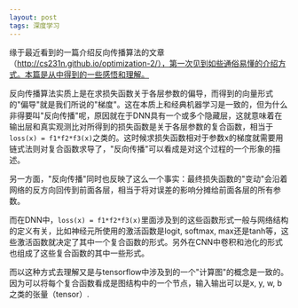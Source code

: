 ```yaml
---
layout: post
tags: 深度学习
---
```


缘于最近看到的一篇介绍反向传播算法的文章（http://cs231n.github.io/optimization-2/），第一次见到如些通俗易懂的介绍方式。本篇是从中得到的一些感悟和理解。

反向传播算法实质上是在求损失函数关于各层参数的偏导，而得到的向量形式的"偏导"就是我们所说的"梯度"。这在本质上和经典机器学习是一致的，但为什么非得要叫"反向传播"呢，原因就在于DNN具有一个或多个隐藏层，这就意味着在输出层和真实观测比对所得到的损失函数是关于各层参数的复合函数，相当于```loss(x) = f1*f2*f3(x)```之类的。这时候求损失函数相对于参数x的梯度就需要用链式法则对复合函数求导了，"反向传播"可以看成是对这个过程的一个形象的描述。

另一方面，"反向传播"同时也反映了这么一个事实：最终损失函数的"变动"会沿着网络的反方向回传到前面各层，相当于将对误差的影响分摊给前面各层的所有参数。

而在DNN中，```loss(x) = f1*f2*f3(x)```里面涉及到的这些函数形式一般与网络结构的定义有关，比如神经元所使用的激活函数是logit, softmax, max还是tanh等，这些激活函数就决定了其中一个复合函数的形式。另外在CNN中卷积和池化的形式也组成了这些复合函数的其中一些形式。

而以这种方式去理解又是与tensorflow中涉及到的一个"计算图"的概念是一致的。因为可以将每个复合函数看成是图结构中的一个节点，输入输出可以是x, y, w, b之类的张量（tensor）.
